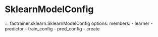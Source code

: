 # SklearnModelConfig

::: factrainer.sklearn.SklearnModelConfig
    options:
        members:
            - learner
            - predictor
            - train_config
            - pred_config
            - create
